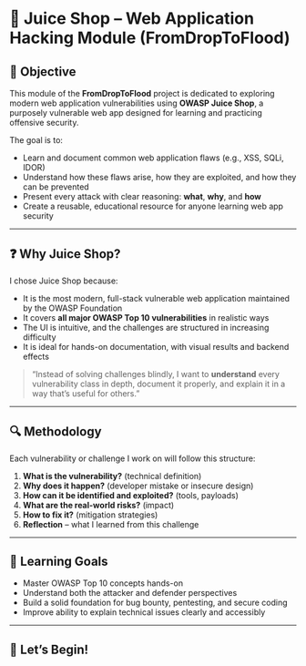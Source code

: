 # 🍊 Juice Shop – Web Application Hacking Module (FromDropToFlood)

## 🎯 Objective

This module of the **FromDropToFlood** project is dedicated to exploring modern web application vulnerabilities using **OWASP Juice Shop**, a purposely vulnerable web app designed for learning and practicing offensive security.

The goal is to:
- Learn and document common web application flaws (e.g., XSS, SQLi, IDOR)
- Understand how these flaws arise, how they are exploited, and how they can be prevented
- Present every attack with clear reasoning: **what**, **why**, and **how**
- Create a reusable, educational resource for anyone learning web app security

---

## ❓ Why Juice Shop?

I chose Juice Shop because:
- It is the most modern, full-stack vulnerable web application maintained by the OWASP Foundation
- It covers **all major OWASP Top 10 vulnerabilities** in realistic ways
- The UI is intuitive, and the challenges are structured in increasing difficulty
- It is ideal for hands-on documentation, with visual results and backend effects

> “Instead of solving challenges blindly, I want to **understand** every vulnerability class in depth, document it properly, and explain it in a way that’s useful for others.”

---

## 🔍 Methodology

Each vulnerability or challenge I work on will follow this structure:

1. **What is the vulnerability?** (technical definition)
2. **Why does it happen?** (developer mistake or insecure design)
3. **How can it be identified and exploited?** (tools, payloads)
4. **What are the real-world risks?** (impact)
5. **How to fix it?** (mitigation strategies)
6. **Reflection** – what I learned from this challenge

---


## 🧠 Learning Goals
- Master OWASP Top 10 concepts hands-on
- Understand both the attacker and defender perspectives
- Build a solid foundation for bug bounty, pentesting, and secure coding
- Improve ability to explain technical issues clearly and accessibly

---

## 🚀 Let’s Begin!


